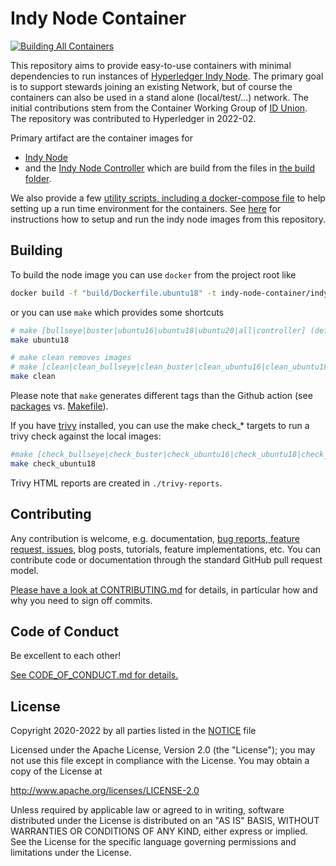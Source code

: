 # Indy Node Container

[![Building All Containers](https://github.com/hyperledger/indy-node-container/actions/workflows/build-all.yml/badge.svg)](https://github.com/hyperledger/indy-node-container/actions/workflows/build-all.yml)

This repository aims to provide easy-to-use containers with minimal dependencies to run instances of [Hyperledger Indy Node](https://github.com/hyperledger/indy-node). The primary goal is to support stewards joining an existing Network, but of course the containers can also be used in a stand alone (local/test/...) network. The initial contributions stem from the Container Working Group of [ID Union](https://github.com/IDunion). The repository was contributed to Hyperledger in 2022-02.

Primary artifact are the container images for

- [Indy Node](https://github.com/hyperledger/indy-node-container/pkgs/container/indy-node-container%2Findy_node)
- and the [Indy Node Controller](https://github.com/hyperledger/indy-node-container/pkgs/container/indy-node-container%2Findy_node_controller)
 which are build from the files in [the build folder](build/).

We also provide a few [utility scripts, including a docker-compose file](run/) to help setting up a run time environment for the containers.
See [here](run/) for instructions how to setup and run the indy node images from this repository.

## Building

To build the node image you can use `docker` from the project root like

```bash
docker build -f "build/Dockerfile.ubuntu18" -t indy-node-container/indy_node:ubuntu18 ./build
```

or you can use `make` which provides some shortcuts

```bash
# make [bullseye|buster|ubuntu16|ubuntu18|ubuntu20|all|controller] (default is ubuntu18), e.g.
make ubuntu18

# make clean removes images
# make [clean|clean_bullseye|clean_buster|clean_ubuntu16|clean_ubuntu18|clean_ubuntu20|clean_controller], e.g. this removes all images
make clean
```

Please note that `make` generates different tags than the Github action (see [packages](https://github.com/hyperledger/indy-node-container/pkgs/container/indy-node-container%2Findy_node) vs. [Makefile](./Makefile)).

If you have [trivy](https://aquasecurity.github.io/trivy) installed, you can use the make check_* targets to run a trivy check against the local images:

```bash
#make [check_bullseye|check_buster|check_ubuntu16|check_ubuntu18|check_ubuntu20|check_controller], e.g.
make check_ubuntu18
```

Trivy HTML reports are created in `./trivy-reports`.

## Contributing

Any contribution is welcome, e.g. documentation, [bug reports, feature request, issues](issues/), blog posts, tutorials, feature implementations, etc. You can contribute code or documentation through the standard GitHub pull request model.

[Please have a look at CONTRIBUTING.md](CONTRIBUTING.md) for details, in particular how and why you need to sign off commits.

## Code of Conduct

Be excellent to each other!

[See CODE_OF_CONDUCT.md for details.](CODE_OF_CONDUCT.md)

## License

Copyright 2020-2022 by all parties listed in the [NOTICE](NOTICE) file

Licensed under the Apache License, Version 2.0 (the "License");
you may not use this file except in compliance with the License.
You may obtain a copy of the License at

<http://www.apache.org/licenses/LICENSE-2.0>

Unless required by applicable law or agreed to in writing, software
distributed under the License is distributed on an "AS IS" BASIS,
WITHOUT WARRANTIES OR CONDITIONS OF ANY KIND, either express or implied.
See the License for the specific language governing permissions and
limitations under the License.
